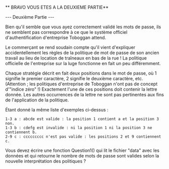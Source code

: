 ** BRAVO VOUS ETES A LA DEUXIEME PARTIE**


--- Deuxième Partie ---

Bien qu'il semble que vous ayez correctement validé les mots de passe, ils ne semblent pas correspondre à ce que le système officiel d'authentification d'entreprise Toboggan attend.

Le commerçant se rend soudain compte qu'il vient d'expliquer accidentellement les règles de la politique de mot de passe de son ancien travail au lieu de location de traîneaux en bas de la rue ! La politique officielle de l'entreprise sur la luge fonctionne en fait un peu différemment.

Chaque stratégie décrit en fait deux positions dans le mot de passe, où 1 signifie le premier caractère, 2 signifie le deuxième caractère, etc. (Attention ; les politiques d'entreprise de Toboggan n'ont pas de concept d'"indice zéro" !) Exactement l'une de ces positions doit contenir la lettre donnée. 
Les autres occurrences de la lettre ne sont pas pertinentes aux fins de l'application de la politique.

Étant donné la même liste d'exemples ci-dessus :

    1-3 a : abcde est valide : la position 1 contient a et la position 3 non.
    1-3 b : cdefg est invalide : ni la position 1 ni la position 3 ne contiennent b.
    2-9 c : ccccccccc n'est pas valide : les positions 2 et 9 contiennent c.

Vous devez écrire une fonction Question1() qui lit le fichier "data" avec les données et qui retourne le nombre de mots de passe sont valides selon la nouvelle interprétation des politiques ?